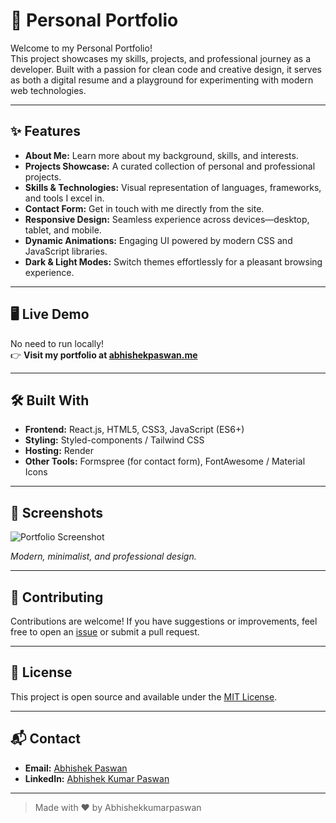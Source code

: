 # 🚀 Personal Portfolio

Welcome to my Personal Portfolio!  
This project showcases my skills, projects, and professional journey as a developer. Built with a passion for clean code and creative design, it serves as both a digital resume and a playground for experimenting with modern web technologies.

---

## ✨ Features

- **About Me:** Learn more about my background, skills, and interests.
- **Projects Showcase:** A curated collection of personal and professional projects.
- **Skills & Technologies:** Visual representation of languages, frameworks, and tools I excel in.
- **Contact Form:** Get in touch with me directly from the site.
- **Responsive Design:** Seamless experience across devices—desktop, tablet, and mobile.
- **Dynamic Animations:** Engaging UI powered by modern CSS and JavaScript libraries.
- **Dark & Light Modes:** Switch themes effortlessly for a pleasant browsing experience.

---

## 🖥️ Live Demo

No need to run locally!  
👉 **Visit my portfolio at [abhishekpaswan.me](https://abhishekpaswan.me)**

---

## 🛠️ Built With

- **Frontend:** React.js, HTML5, CSS3, JavaScript (ES6+)
- **Styling:** Styled-components / Tailwind CSS
- **Hosting:** Render
- **Other Tools:** Formspree (for contact form), FontAwesome / Material Icons

---

## 📸 Screenshots

![Portfolio Screenshot](./assets/screenshot-main.png)

*Modern, minimalist, and professional design.*

---

## 🤝 Contributing

Contributions are welcome! If you have suggestions or improvements, feel free to open an [issue](https://github.com/Abhishekkumarpaswan/portfolio/issues) or submit a pull request.

---

## 📄 License

This project is open source and available under the [MIT License](LICENSE).

---

## 📬 Contact

- **Email:** [Abhishek Paswan](mailto:abhilaptop12345@gmail.com)
- **LinkedIn:** [Abhishek Kumar Paswan](https://www.linkedin.com/in/abhishek-kumar-paswan-7006281a6/)

---

> Made with ❤️ by Abhishekkumarpaswan

